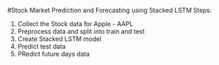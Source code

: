 #Stock Market Prediction and Forecasting using Stacked LSTM
Steps:

1. Collect the Stock data for Apple - AAPL
2. Preprocess data and split into train and test
3. Create Stacked LSTM model
4. Predict test data
5. PRedict future days data
